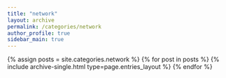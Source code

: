 ```yaml
---
title: "network"
layout: archive
permalink: /categories/network
author_profile: true
sidebar_main: true
---
```



{% assign posts = site.categories.network %}
{% for post in posts %} {% include archive-single.html type=page.entries_layout %} {% endfor %}